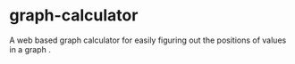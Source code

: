 # graph-calculator
A web based graph calculator for easily figuring out the positions of values in a graph .
